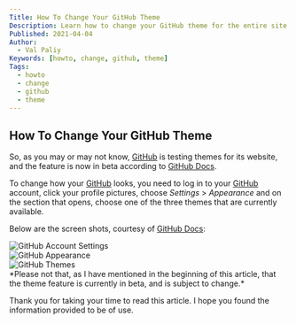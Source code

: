```yaml
---
Title: How To Change Your GitHub Theme
Description: Learn how to change your GitHub theme for the entire site.
Published: 2021-04-04
Author:
  - Val Paliy
Keywords: [howto, change, github, theme]
Tags:
  - howto
  - change
  - github
  - theme
---
```


## How To Change Your GitHub Theme

So, as you may or may not know, [GitHub](https://github.com/) is testing themes for its website, and the feature is now in beta according to [GitHub Docs](https://docs.github.com/en/github/setting-up-and-managing-your-github-user-account/managing-your-theme-settings).

To change how your [GitHub](https://github.com/) looks, you need to log in to your [GitHub](https://github.com/) account, click your profile pictures, choose *Settings* > *Appearance* and on the section that opens, choose one of the three themes that are currently available.

Below are the screen shots, courtesy of [GitHub Docs](https://docs.github.com/en/github/setting-up-and-managing-your-github-user-account/managing-your-theme-settings):

<div class="align_center" style="height:auto; max-width: 100%; border:none; display:block;">
<img src='/img/github-theme-userbar-account-settings.png' alt='GitHub Account Settings' title='GitHub Account Settings'  class="align_center">
<br />
<img src='/img/github-theme-appearance-tab.png' alt='GitHub Appearance' title='GitHub Appearance' class="align_center">
<br />
<img src='/img/github-theme-theme-settings-radio-buttons.png' alt='GitHub Themes' title='GitHub Themes' class="align_center">
</div>
*Please not that, as I have mentioned in the beginning of this article, that the theme feature is currently in beta, and is subject to change.*

Thank you for taking your time to read this article. I hope you found the information provided to be of use.
